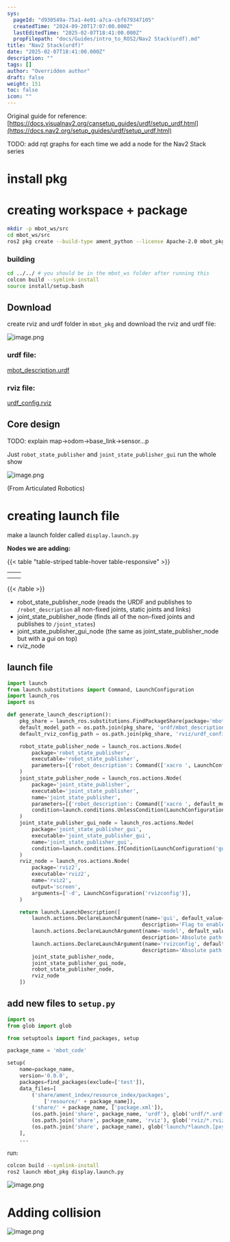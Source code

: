 ```yaml
---
sys:
  pageId: "d930549a-75a1-4e91-a7ca-cbf679347105"
  createdTime: "2024-09-20T17:07:00.000Z"
  lastEditedTime: "2025-02-07T18:41:00.000Z"
  propFilepath: "docs/Guides/intro_to_ROS2/Nav2 Stack(urdf).md"
title: "Nav2 Stack(urdf)"
date: "2025-02-07T18:41:00.000Z"
description: ""
tags: []
author: "Overridden author"
draft: false
weight: 151
toc: false
icon: ""
---
```


Original guide for reference: [https://docs.visualnav2.org/cansetup_guides/urdf/setup_urdf.html](https://docs.nav2.org/setup_guides/urdf/setup_urdf.html)

TODO: add rqt graphs for each time we add a node for the Nav2 Stack series

# install pkg

# creating workspace + package

```bash
mkdir -p mbot_ws/src
cd mbot_ws/src
ros2 pkg create --build-type ament_python --license Apache-2.0 mbot_pkg 
```

### building 

```bash
cd ../../ # you should be in the mbot_ws folder after running this
colcon build --symlink-install  
source install/setup.bash
```

## Download

create rviz and urdf folder in `mbot_pkg` and download the rviz and urdf file:

![image.png](https://prod-files-secure.s3.us-west-2.amazonaws.com/d518164a-d88e-44d1-a4ee-3adb3bd8bce0/60e8d4f3-bb68-4928-b682-3519bd67f0c9/image.png?X-Amz-Algorithm=AWS4-HMAC-SHA256&X-Amz-Content-Sha256=UNSIGNED-PAYLOAD&X-Amz-Credential=ASIAZI2LB466SUCUPVC7%2F20250217%2Fus-west-2%2Fs3%2Faws4_request&X-Amz-Date=20250217T181007Z&X-Amz-Expires=3600&X-Amz-Security-Token=IQoJb3JpZ2luX2VjEFIaCXVzLXdlc3QtMiJGMEQCIBUZlu57s%2FsyYlad3Fq0MpW9WNx2cEQD6NqE32BogBD3AiBjklJ6frzkUnRXN7jcsIfezkwia726aPewrIFWyUjOoCr%2FAwh7EAAaDDYzNzQyMzE4MzgwNSIMuwHqZmsu%2F0wy0MRbKtwD0wemxWqR5zzNlzEimtByUmbWR2dmuSCh3esKBH0vtNxTuLGSYUatvkIFZiGqbxvnS6pR8iLYdyxcJPgbjZj2wL6lSaGUnECxx%2BOHXzTfAz8%2FrVnhjJTOcENi0IffU5cUF7Ezw1Aq%2FCkXXRBpG9mw8r9E5LHZ7n0GOW0j6vv%2Fsp3%2F7oa6j2qNr1LbDOhhPKub0WGojwIiBnp7HmUpdUAeqWKg37xbOnvymKHnYMJcc1gsY22fZro%2FJndEdUQmHlVydW02zT9qnbtQTYeVXoNJN8e2xMu2YjDdlDw%2BFAarqZb5C61itckjV8Yqn2AL%2F5G1Vphum435d7jiUP0CJXAJlB82pfpyZVvuZ5CB7Ir004JBfLmNKVEXRyFQw2HRz5IBJH2JFrCpH5GJ6RWNhCL9zojQbJYn9Ec4rHEotYvMxIXAMcD3jo%2FZezHZnCm3fThWRBtHKY9kbuST5J9DqRTCbAQqPlBgLv1zkcwBd5Yi51JgWwgxw%2Faf1ymB44U7PNOnapRucelTBRmPTxQSvcSGMx75rrEx3mozYfSYkN5ysH%2BShWfCGvqM8xyoFWqWl%2BgIRvk5GuIEiDb0VicEBz7rfindlN64LqyyqxW8IYvAaawdiZ%2BHScvhi%2F%2FdTrAw9PXNvQY6pgGfsckkrzJWcgRA2pxJVxx%2FZNhwwu0vYJedy478ieBFAD%2BAQhWqrTuA3DEGTHGPFvh8NHZt357S%2F3ym9%2FkSua%2BQJHkk7Kkl5IlAiPy0SamHj5bToTsUhC57%2FigO4Gt48BD2qCZMH%2Bui7ozwXP1EE4UwfjND4bJluqUOgFIPyk%2FsJZvGO4Ql7s37%2Fla7tJ6Xy1trd7ua%2FZq8W1vUb5a49iz0Sx45OiXJ&X-Amz-Signature=a395bc5e90f1eb236f7b66cd7d19be8dad351da2552a7e80df0b003fd30c7ec8&X-Amz-SignedHeaders=host&x-id=GetObject)

### urdf file:

[mbot_description.urdf](https://prod-files-secure.s3.us-west-2.amazonaws.com/d518164a-d88e-44d1-a4ee-3adb3bd8bce0/3b2e2a2a-0671-42c6-9a27-600d8e1f6385/mbot_description.urdf?X-Amz-Algorithm=AWS4-HMAC-SHA256&X-Amz-Content-Sha256=UNSIGNED-PAYLOAD&X-Amz-Credential=ASIAZI2LB466SUCUPVC7%2F20250217%2Fus-west-2%2Fs3%2Faws4_request&X-Amz-Date=20250217T181007Z&X-Amz-Expires=3600&X-Amz-Security-Token=IQoJb3JpZ2luX2VjEFIaCXVzLXdlc3QtMiJGMEQCIBUZlu57s%2FsyYlad3Fq0MpW9WNx2cEQD6NqE32BogBD3AiBjklJ6frzkUnRXN7jcsIfezkwia726aPewrIFWyUjOoCr%2FAwh7EAAaDDYzNzQyMzE4MzgwNSIMuwHqZmsu%2F0wy0MRbKtwD0wemxWqR5zzNlzEimtByUmbWR2dmuSCh3esKBH0vtNxTuLGSYUatvkIFZiGqbxvnS6pR8iLYdyxcJPgbjZj2wL6lSaGUnECxx%2BOHXzTfAz8%2FrVnhjJTOcENi0IffU5cUF7Ezw1Aq%2FCkXXRBpG9mw8r9E5LHZ7n0GOW0j6vv%2Fsp3%2F7oa6j2qNr1LbDOhhPKub0WGojwIiBnp7HmUpdUAeqWKg37xbOnvymKHnYMJcc1gsY22fZro%2FJndEdUQmHlVydW02zT9qnbtQTYeVXoNJN8e2xMu2YjDdlDw%2BFAarqZb5C61itckjV8Yqn2AL%2F5G1Vphum435d7jiUP0CJXAJlB82pfpyZVvuZ5CB7Ir004JBfLmNKVEXRyFQw2HRz5IBJH2JFrCpH5GJ6RWNhCL9zojQbJYn9Ec4rHEotYvMxIXAMcD3jo%2FZezHZnCm3fThWRBtHKY9kbuST5J9DqRTCbAQqPlBgLv1zkcwBd5Yi51JgWwgxw%2Faf1ymB44U7PNOnapRucelTBRmPTxQSvcSGMx75rrEx3mozYfSYkN5ysH%2BShWfCGvqM8xyoFWqWl%2BgIRvk5GuIEiDb0VicEBz7rfindlN64LqyyqxW8IYvAaawdiZ%2BHScvhi%2F%2FdTrAw9PXNvQY6pgGfsckkrzJWcgRA2pxJVxx%2FZNhwwu0vYJedy478ieBFAD%2BAQhWqrTuA3DEGTHGPFvh8NHZt357S%2F3ym9%2FkSua%2BQJHkk7Kkl5IlAiPy0SamHj5bToTsUhC57%2FigO4Gt48BD2qCZMH%2Bui7ozwXP1EE4UwfjND4bJluqUOgFIPyk%2FsJZvGO4Ql7s37%2Fla7tJ6Xy1trd7ua%2FZq8W1vUb5a49iz0Sx45OiXJ&X-Amz-Signature=003997c4576f509f3a7918605928b43fa0a09694ac06f4c88dbf034589843a78&X-Amz-SignedHeaders=host&x-id=GetObject)

### rviz file:

[urdf_config.rviz](https://prod-files-secure.s3.us-west-2.amazonaws.com/d518164a-d88e-44d1-a4ee-3adb3bd8bce0/883b4535-a297-4d3c-87a4-6a90962c0695/urdf_config.rviz?X-Amz-Algorithm=AWS4-HMAC-SHA256&X-Amz-Content-Sha256=UNSIGNED-PAYLOAD&X-Amz-Credential=ASIAZI2LB466SUCUPVC7%2F20250217%2Fus-west-2%2Fs3%2Faws4_request&X-Amz-Date=20250217T181007Z&X-Amz-Expires=3600&X-Amz-Security-Token=IQoJb3JpZ2luX2VjEFIaCXVzLXdlc3QtMiJGMEQCIBUZlu57s%2FsyYlad3Fq0MpW9WNx2cEQD6NqE32BogBD3AiBjklJ6frzkUnRXN7jcsIfezkwia726aPewrIFWyUjOoCr%2FAwh7EAAaDDYzNzQyMzE4MzgwNSIMuwHqZmsu%2F0wy0MRbKtwD0wemxWqR5zzNlzEimtByUmbWR2dmuSCh3esKBH0vtNxTuLGSYUatvkIFZiGqbxvnS6pR8iLYdyxcJPgbjZj2wL6lSaGUnECxx%2BOHXzTfAz8%2FrVnhjJTOcENi0IffU5cUF7Ezw1Aq%2FCkXXRBpG9mw8r9E5LHZ7n0GOW0j6vv%2Fsp3%2F7oa6j2qNr1LbDOhhPKub0WGojwIiBnp7HmUpdUAeqWKg37xbOnvymKHnYMJcc1gsY22fZro%2FJndEdUQmHlVydW02zT9qnbtQTYeVXoNJN8e2xMu2YjDdlDw%2BFAarqZb5C61itckjV8Yqn2AL%2F5G1Vphum435d7jiUP0CJXAJlB82pfpyZVvuZ5CB7Ir004JBfLmNKVEXRyFQw2HRz5IBJH2JFrCpH5GJ6RWNhCL9zojQbJYn9Ec4rHEotYvMxIXAMcD3jo%2FZezHZnCm3fThWRBtHKY9kbuST5J9DqRTCbAQqPlBgLv1zkcwBd5Yi51JgWwgxw%2Faf1ymB44U7PNOnapRucelTBRmPTxQSvcSGMx75rrEx3mozYfSYkN5ysH%2BShWfCGvqM8xyoFWqWl%2BgIRvk5GuIEiDb0VicEBz7rfindlN64LqyyqxW8IYvAaawdiZ%2BHScvhi%2F%2FdTrAw9PXNvQY6pgGfsckkrzJWcgRA2pxJVxx%2FZNhwwu0vYJedy478ieBFAD%2BAQhWqrTuA3DEGTHGPFvh8NHZt357S%2F3ym9%2FkSua%2BQJHkk7Kkl5IlAiPy0SamHj5bToTsUhC57%2FigO4Gt48BD2qCZMH%2Bui7ozwXP1EE4UwfjND4bJluqUOgFIPyk%2FsJZvGO4Ql7s37%2Fla7tJ6Xy1trd7ua%2FZq8W1vUb5a49iz0Sx45OiXJ&X-Amz-Signature=3db64022bc1c35c3bac432f64c0f94e1ffdf776c80073c4be021ac79c79a9b90&X-Amz-SignedHeaders=host&x-id=GetObject)

## Core design

TODO: explain map→odom→base_link→sensor…p

Just `robot_state_publisher` and `joint_state_publisher_gui` run the whole show

![image.png](https://prod-files-secure.s3.us-west-2.amazonaws.com/d518164a-d88e-44d1-a4ee-3adb3bd8bce0/64f4a3b8-f3c0-4033-b559-14312f915650/image.png?X-Amz-Algorithm=AWS4-HMAC-SHA256&X-Amz-Content-Sha256=UNSIGNED-PAYLOAD&X-Amz-Credential=ASIAZI2LB466SUCUPVC7%2F20250217%2Fus-west-2%2Fs3%2Faws4_request&X-Amz-Date=20250217T181007Z&X-Amz-Expires=3600&X-Amz-Security-Token=IQoJb3JpZ2luX2VjEFIaCXVzLXdlc3QtMiJGMEQCIBUZlu57s%2FsyYlad3Fq0MpW9WNx2cEQD6NqE32BogBD3AiBjklJ6frzkUnRXN7jcsIfezkwia726aPewrIFWyUjOoCr%2FAwh7EAAaDDYzNzQyMzE4MzgwNSIMuwHqZmsu%2F0wy0MRbKtwD0wemxWqR5zzNlzEimtByUmbWR2dmuSCh3esKBH0vtNxTuLGSYUatvkIFZiGqbxvnS6pR8iLYdyxcJPgbjZj2wL6lSaGUnECxx%2BOHXzTfAz8%2FrVnhjJTOcENi0IffU5cUF7Ezw1Aq%2FCkXXRBpG9mw8r9E5LHZ7n0GOW0j6vv%2Fsp3%2F7oa6j2qNr1LbDOhhPKub0WGojwIiBnp7HmUpdUAeqWKg37xbOnvymKHnYMJcc1gsY22fZro%2FJndEdUQmHlVydW02zT9qnbtQTYeVXoNJN8e2xMu2YjDdlDw%2BFAarqZb5C61itckjV8Yqn2AL%2F5G1Vphum435d7jiUP0CJXAJlB82pfpyZVvuZ5CB7Ir004JBfLmNKVEXRyFQw2HRz5IBJH2JFrCpH5GJ6RWNhCL9zojQbJYn9Ec4rHEotYvMxIXAMcD3jo%2FZezHZnCm3fThWRBtHKY9kbuST5J9DqRTCbAQqPlBgLv1zkcwBd5Yi51JgWwgxw%2Faf1ymB44U7PNOnapRucelTBRmPTxQSvcSGMx75rrEx3mozYfSYkN5ysH%2BShWfCGvqM8xyoFWqWl%2BgIRvk5GuIEiDb0VicEBz7rfindlN64LqyyqxW8IYvAaawdiZ%2BHScvhi%2F%2FdTrAw9PXNvQY6pgGfsckkrzJWcgRA2pxJVxx%2FZNhwwu0vYJedy478ieBFAD%2BAQhWqrTuA3DEGTHGPFvh8NHZt357S%2F3ym9%2FkSua%2BQJHkk7Kkl5IlAiPy0SamHj5bToTsUhC57%2FigO4Gt48BD2qCZMH%2Bui7ozwXP1EE4UwfjND4bJluqUOgFIPyk%2FsJZvGO4Ql7s37%2Fla7tJ6Xy1trd7ua%2FZq8W1vUb5a49iz0Sx45OiXJ&X-Amz-Signature=f8bae762aa56a3a248f7313807c452ff00fdd984cfa16661baf380300eb5f592&X-Amz-SignedHeaders=host&x-id=GetObject)

(From Articulated Robotics)

# creating launch file

make a launch folder called `display.launch.py`

**Nodes we are adding:**

{{< table "table-striped table-hover table-responsive" >}}

|   |   |
| - | - |
|   |   |
|   |   |

{{< /table >}}

- robot_state_publisher_node (reads the URDF and publishes to `/robot_description` all non-fixed joints, static joints and links)
- joint_state_publisher_node (finds all of the non-fixed joints and publishes to `/joint_states`)
- joint_state_publisher_gui_node (the same as joint_state_publisher_node but with a gui on top)
- rviz_node

## launch file

```python
import launch
from launch.substitutions import Command, LaunchConfiguration
import launch_ros
import os

def generate_launch_description():
    pkg_share = launch_ros.substitutions.FindPackageShare(package='mbot_pkg').find('mbot_pkg')
    default_model_path = os.path.join(pkg_share, 'urdf/mbot_description.urdf')
    default_rviz_config_path = os.path.join(pkg_share, 'rviz/urdf_config.rviz')

    robot_state_publisher_node = launch_ros.actions.Node(
        package='robot_state_publisher',
        executable='robot_state_publisher',
        parameters=[{'robot_description': Command(['xacro ', LaunchConfiguration('model')])}]
    )
    joint_state_publisher_node = launch_ros.actions.Node(
        package='joint_state_publisher',
        executable='joint_state_publisher',
        name='joint_state_publisher',
        parameters=[{'robot_description': Command(['xacro ', default_model_path])}],
        condition=launch.conditions.UnlessCondition(LaunchConfiguration('gui'))
    )
    joint_state_publisher_gui_node = launch_ros.actions.Node(
        package='joint_state_publisher_gui',
        executable='joint_state_publisher_gui',
        name='joint_state_publisher_gui',
        condition=launch.conditions.IfCondition(LaunchConfiguration('gui'))
    )
    rviz_node = launch_ros.actions.Node(
        package='rviz2',
        executable='rviz2',
        name='rviz2',
        output='screen',
        arguments=['-d', LaunchConfiguration('rvizconfig')],
    )

    return launch.LaunchDescription([
        launch.actions.DeclareLaunchArgument(name='gui', default_value='True',
                                            description='Flag to enable joint_state_publisher_gui'),
        launch.actions.DeclareLaunchArgument(name='model', default_value=default_model_path,
                                            description='Absolute path to robot urdf file'),
        launch.actions.DeclareLaunchArgument(name='rvizconfig', default_value=default_rviz_config_path,
                                            description='Absolute path to rviz config file'),
        joint_state_publisher_node,
        joint_state_publisher_gui_node,
        robot_state_publisher_node,
        rviz_node
    ])
```

## add new files to `setup.py` 

```python
import os
from glob import glob

from setuptools import find_packages, setup

package_name = 'mbot_code'

setup(
    name=package_name,
    version='0.0.0',
    packages=find_packages(exclude=['test']),
    data_files=[
        ('share/ament_index/resource_index/packages',
            ['resource/' + package_name]),
        ('share/' + package_name, ['package.xml']),
        (os.path.join('share', package_name, 'urdf'), glob('urdf/*.urdf')),
        (os.path.join('share', package_name, 'rviz'), glob('rviz/*.rviz*')),
        (os.path.join('share', package_name), glob('launch/*launch.[pxy][yma]*')),
    ],
    ...
```

run:

```bash
colcon build --symlink-install
ros2 launch mbot_pkg display.launch.py
```

![image.png](https://prod-files-secure.s3.us-west-2.amazonaws.com/d518164a-d88e-44d1-a4ee-3adb3bd8bce0/98177d9e-161f-4928-ab62-342d42c35cff/image.png?X-Amz-Algorithm=AWS4-HMAC-SHA256&X-Amz-Content-Sha256=UNSIGNED-PAYLOAD&X-Amz-Credential=ASIAZI2LB466SUCUPVC7%2F20250217%2Fus-west-2%2Fs3%2Faws4_request&X-Amz-Date=20250217T181007Z&X-Amz-Expires=3600&X-Amz-Security-Token=IQoJb3JpZ2luX2VjEFIaCXVzLXdlc3QtMiJGMEQCIBUZlu57s%2FsyYlad3Fq0MpW9WNx2cEQD6NqE32BogBD3AiBjklJ6frzkUnRXN7jcsIfezkwia726aPewrIFWyUjOoCr%2FAwh7EAAaDDYzNzQyMzE4MzgwNSIMuwHqZmsu%2F0wy0MRbKtwD0wemxWqR5zzNlzEimtByUmbWR2dmuSCh3esKBH0vtNxTuLGSYUatvkIFZiGqbxvnS6pR8iLYdyxcJPgbjZj2wL6lSaGUnECxx%2BOHXzTfAz8%2FrVnhjJTOcENi0IffU5cUF7Ezw1Aq%2FCkXXRBpG9mw8r9E5LHZ7n0GOW0j6vv%2Fsp3%2F7oa6j2qNr1LbDOhhPKub0WGojwIiBnp7HmUpdUAeqWKg37xbOnvymKHnYMJcc1gsY22fZro%2FJndEdUQmHlVydW02zT9qnbtQTYeVXoNJN8e2xMu2YjDdlDw%2BFAarqZb5C61itckjV8Yqn2AL%2F5G1Vphum435d7jiUP0CJXAJlB82pfpyZVvuZ5CB7Ir004JBfLmNKVEXRyFQw2HRz5IBJH2JFrCpH5GJ6RWNhCL9zojQbJYn9Ec4rHEotYvMxIXAMcD3jo%2FZezHZnCm3fThWRBtHKY9kbuST5J9DqRTCbAQqPlBgLv1zkcwBd5Yi51JgWwgxw%2Faf1ymB44U7PNOnapRucelTBRmPTxQSvcSGMx75rrEx3mozYfSYkN5ysH%2BShWfCGvqM8xyoFWqWl%2BgIRvk5GuIEiDb0VicEBz7rfindlN64LqyyqxW8IYvAaawdiZ%2BHScvhi%2F%2FdTrAw9PXNvQY6pgGfsckkrzJWcgRA2pxJVxx%2FZNhwwu0vYJedy478ieBFAD%2BAQhWqrTuA3DEGTHGPFvh8NHZt357S%2F3ym9%2FkSua%2BQJHkk7Kkl5IlAiPy0SamHj5bToTsUhC57%2FigO4Gt48BD2qCZMH%2Bui7ozwXP1EE4UwfjND4bJluqUOgFIPyk%2FsJZvGO4Ql7s37%2Fla7tJ6Xy1trd7ua%2FZq8W1vUb5a49iz0Sx45OiXJ&X-Amz-Signature=50497ba4a8a32a5ba5412e93fdcd319a16fb3ae82a16c1e4ff318aaa7ac7bee7&X-Amz-SignedHeaders=host&x-id=GetObject)

# Adding collision

![image.png](https://prod-files-secure.s3.us-west-2.amazonaws.com/d518164a-d88e-44d1-a4ee-3adb3bd8bce0/6c70e3ae-bba2-425a-8727-0c3370140bcf/image.png?X-Amz-Algorithm=AWS4-HMAC-SHA256&X-Amz-Content-Sha256=UNSIGNED-PAYLOAD&X-Amz-Credential=ASIAZI2LB466SUCUPVC7%2F20250217%2Fus-west-2%2Fs3%2Faws4_request&X-Amz-Date=20250217T181007Z&X-Amz-Expires=3600&X-Amz-Security-Token=IQoJb3JpZ2luX2VjEFIaCXVzLXdlc3QtMiJGMEQCIBUZlu57s%2FsyYlad3Fq0MpW9WNx2cEQD6NqE32BogBD3AiBjklJ6frzkUnRXN7jcsIfezkwia726aPewrIFWyUjOoCr%2FAwh7EAAaDDYzNzQyMzE4MzgwNSIMuwHqZmsu%2F0wy0MRbKtwD0wemxWqR5zzNlzEimtByUmbWR2dmuSCh3esKBH0vtNxTuLGSYUatvkIFZiGqbxvnS6pR8iLYdyxcJPgbjZj2wL6lSaGUnECxx%2BOHXzTfAz8%2FrVnhjJTOcENi0IffU5cUF7Ezw1Aq%2FCkXXRBpG9mw8r9E5LHZ7n0GOW0j6vv%2Fsp3%2F7oa6j2qNr1LbDOhhPKub0WGojwIiBnp7HmUpdUAeqWKg37xbOnvymKHnYMJcc1gsY22fZro%2FJndEdUQmHlVydW02zT9qnbtQTYeVXoNJN8e2xMu2YjDdlDw%2BFAarqZb5C61itckjV8Yqn2AL%2F5G1Vphum435d7jiUP0CJXAJlB82pfpyZVvuZ5CB7Ir004JBfLmNKVEXRyFQw2HRz5IBJH2JFrCpH5GJ6RWNhCL9zojQbJYn9Ec4rHEotYvMxIXAMcD3jo%2FZezHZnCm3fThWRBtHKY9kbuST5J9DqRTCbAQqPlBgLv1zkcwBd5Yi51JgWwgxw%2Faf1ymB44U7PNOnapRucelTBRmPTxQSvcSGMx75rrEx3mozYfSYkN5ysH%2BShWfCGvqM8xyoFWqWl%2BgIRvk5GuIEiDb0VicEBz7rfindlN64LqyyqxW8IYvAaawdiZ%2BHScvhi%2F%2FdTrAw9PXNvQY6pgGfsckkrzJWcgRA2pxJVxx%2FZNhwwu0vYJedy478ieBFAD%2BAQhWqrTuA3DEGTHGPFvh8NHZt357S%2F3ym9%2FkSua%2BQJHkk7Kkl5IlAiPy0SamHj5bToTsUhC57%2FigO4Gt48BD2qCZMH%2Bui7ozwXP1EE4UwfjND4bJluqUOgFIPyk%2FsJZvGO4Ql7s37%2Fla7tJ6Xy1trd7ua%2FZq8W1vUb5a49iz0Sx45OiXJ&X-Amz-Signature=3937c67db75ddf6a19f9f632074414835ce6640d353058b31680f6ed1c8fa445&X-Amz-SignedHeaders=host&x-id=GetObject)

